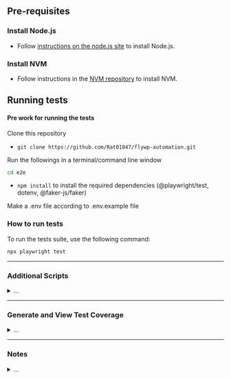 
## Pre-requisites

### Install Node.js

* Follow [instructions on the node.js site](https://nodejs.org/en/download/) to install Node.js.

### Install NVM

* Follow instructions in the [NVM repository](https://github.com/nvm-sh/nvm) to install NVM.

## Running tests

#### Pre work for running the tests

Clone this repository

* `git clone https://github.com/Rat01047/flywp-automation.git`

Run the followings in a terminal/command line window

```bash
cd e2e
```

* `npm install` to install the required dependencies (@playwright/test, dotenv, @faker-js/faker)

Make a .env file according to .env.example file

### How to run tests

To run the tests suite, use the following command:

```bash
npx playwright test
```

----------

### Additional Scripts

<details><summary> ... </summary>

Here are some other useful commands to help you run and manage your tests effectively:

##### **Run All Tests**

Run all tests with optimal performance using the available workers:

```
npm run all
```

##### **Run All Tests in Headed Mode**

Run all tests in a browser with a visible UI and single worker:

##### **Run all tests,**

```
npm run all:headed
```

##### **Run Specific Shards,**

Playwright supports test sharding for parallel execution. You can run specific shards as follows:

• **Pre-shard tests,**

```
npm run test:preShard
```

• **Shard 1,**

```
npm run test:shard1
```

• **Shard 2,**

```
npm run test:shard2
```

• **Shard 3,**

```
npm run test:shard3
```

• **Post-shard tests,**

```
npm run test:postShard
```

##### **Run All Sharded Tests Sequentially**

Run pre-shard, all shards, and post-shard tests in sequence:

```
npm run test:sharded
```

</details>

----

### Generate and View Test Coverage

<details><summary> ... </summary>

Generate coverage reports for your tests:

```
npm run test:coverage
```

##### **Generate and View HTML Reports,**

Merge reports from all shards and generate an HTML report:

```
npm run generate-report
```

##### **View the Latest Test Report,**

View the most recent HTML report:

```
npm run report
```

</details>

----------

### Notes

</details><details><summary> ... </summary>

• Ensure all dependencies are installed before running these commands (npm install).

• Configure your test environment and projects in the Playwright configuration file (playwright.config.js).

</details>
